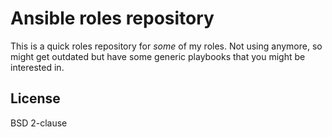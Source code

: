 # Ansible roles repository

This is a quick roles repository for *some* of my roles.
Not using anymore, so might get outdated but have some generic playbooks that you might be interested in.

## License

BSD 2-clause

